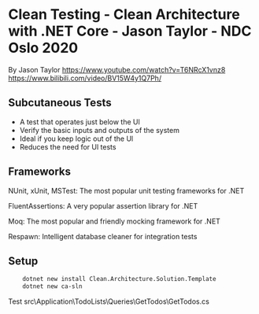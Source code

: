 # Clean Testing - Clean Architecture with .NET Core - Jason Taylor - NDC Oslo 2020

By Jason Taylor
<https://www.youtube.com/watch?v=T6NRcX1vnz8>
<https://www.bilibili.com/video/BV15W4y1Q7Ph/>

## Subcutaneous Tests

- A test that operates just below the Ul
- Verify the basic inputs and outputs of the system
- Ideal if you keep logic out of the Ul
- Reduces the need for Ul tests

## Frameworks

NUnit, xUnit, MSTest: The most popular unit testing frameworks for .NET

FluentAssertions: A very popular assertion library for .NET

Moq: The most popular and friendly mocking framework for .NET

Respawn: Intelligent database cleaner for integration tests

## Setup

```bash
    dotnet new install Clean.Architecture.Solution.Template
    dotnet new ca-sln
```

Test
src\Application\TodoLists\Queries\GetTodos\GetTodos.cs
